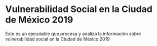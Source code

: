 # Vulnerabilidad Social en la Ciudad de México 2019
Este es un ejecutable que procesa y analiza la información sobre vulnerabilidad social en la Ciudad de México 2019
